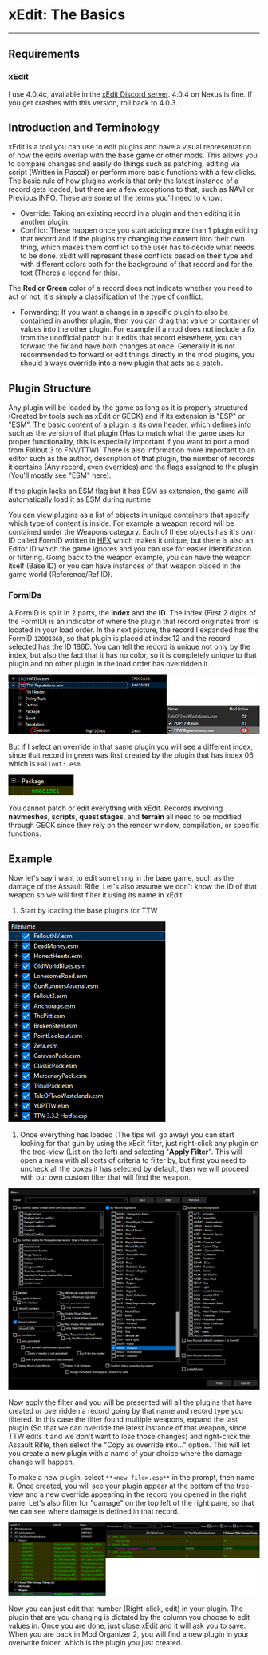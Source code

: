 ﻿# xEdit: The Basics
---

## Requirements

### xEdit

I use 4.0.4c, available in the [xEdit Discord server](https://discord.gg/5t8RnNQ). 4.0.4 on Nexus is
fine. If you get crashes with this version, roll back to 4.0.3.

## Introduction and Terminology

xEdit is a tool you can use to edit plugins and have a visual representation of how the edits
overlap with the base game or other mods. This allows you to compare changes and easily do things
such as patching, editing via script (Written in Pascal) or perform more basic functions with a few
clicks. The basic rule of how plugins work is that only the latest instance of a record gets loaded,
but there are a few exceptions to that, such as NAVI or Previous INFO. These are some of the terms
you'll need to know:

- Override: Taking an existing record in a plugin and then editing it in another plugin.
- Conflict: These happen once you start adding more than 1 plugin editing that record and if the
  plugins try changing the content into their own thing, which makes them conflict so the user has to
  decide what needs to be done. xEdit will represent these conflicts based on their type and with
  different colors both for the background of that record and for the text (Theres a legend for this).

The **Red or Green** color of a record does not indicate whether you need to act or not, it's simply
a classification of the type of conflict.

- Forwarding: If you want a change in a specific plugin to also be contained in another plugin, then
  you can drag that value or container of values into the other plugin. For example if a mod does not
  include a fix from the unofficial patch but it edits that record elsewhere, you can forward the fix
  and have both changes at once. Generally it is not recommended to forward or edit things directly in
  the mod plugins, you should always override into a new plugin that acts as a patch.

## Plugin Structure

Any plugin will be loaded by the game as long as it is properly structured (Created by tools such as
xEdit or GECK) and if its extension is "ESP" or "ESM". The basic content of a plugin is its own
header, which defines info such as the version of that plugin (Has to match what the game uses for
proper functionality, this is especially important if you want to port a mod from Fallout 3 to
FNV/TTW). There is also information more important to an editor such as the author, description of
that plugin, the number of records it contains (Any record, even overrides) and the flags assigned
to the plugin (You'll mostly see "ESM" here).

If the plugin lacks an ESM flag but it has ESM as extension, the game will automatically load it as
ESM during runtime.

You can view plugins as a list of objects in unique containers that specify which type of content is
inside. For example a weapon record will be contained under the Weapons category. Each of these
objects has it's own ID called FormID written in [HEX](https://en.wikipedia.org/wiki/Hexadecimal)
which makes it unique, but there is also an Editor ID which the game ignores and you can use for
easier identification or filtering. Going back to the weapon example, you can have the weapon itself
(Base ID) or you can have instances of that weapon placed in the game world (Reference/Ref ID).

### FormIDs

A FormID is split in 2 parts, the **Index** and the **ID**. The Index (First 2 digits of the FormID)
is an indicator of where the plugin that record originates from is located in your load order. In
the next picture, the record I expanded has the FormID `1200186D`, so that plugin is placed at index
12 and the record selected has the ID 186D. You can tell the record is unique not only by the index,
but also the fact that it has no color, so it is completely unique to that plugin and no other
plugin in the load order has overridden it.

![Index example](../static/img/indexexample.png)

But if I select an override in that same plugin you will see a different index, since that record in
green was first created by the plugin that has index 06, which is `Fallout3.esm`.

![Index example 2](../static/img/indexexample2.png)

You cannot patch or edit everything with xEdit. Records involving **navmeshes**, **scripts**,
**quest stages**, and **terrain** all need to be modified through GECK since they rely on the render
window, compilation, or specific functions.

## Example

Now let's say i want to edit something in the base game, such as the damage of the Assault Rifle.
Let's also assume we don't know the ID of that weapon so we will first filter it using its name in
xEdit.

1. Start by loading the base plugins for TTW

![Example Loading Plugins](../static/img/exampleloading.png)

1. Once everything has loaded (The tips will go away) you can start looking for that gun by using
   the xEdit filter, just right-click any plugin on the tree-view (List on the left) and selecting
   "**Apply Filter**". This will open a menu with all sorts of criteria to filter by, but first you
   need to uncheck all the boxes it has selected by default, then we will proceed with our own custom
   filter that will find the weapon.

![Example Filtering](../static/img/examplefilter.png)

Now apply the filter and you will be presented will all the plugins that have created or overridden
a record going by that name and record type you filtered. In this case the filter found multiple
weapons, expand the last plugin (So that we can override the latest instance of that weapon, since
TTW edits it and we don't want to lose those changes) and right-click the Assault Rifle, then select
the "Copy as override into..." option. This will let you create a new plugin with a name of your
choice where the damage change will happen.

To make a new plugin, select `**<new file>.esp**` in the prompt, then name it. Once created, you
will see your plugin appear at the bottom of the tree-view and a new override appearing in the
record you opened in the right pane. Let's also filter for "damage" on the top left of the right
pane, so that we can see where damage is defined in that record.

![Example Override](../static/img/exampleoverride.png)

Now you can just edit that number (Right-click, edit) in your plugin. The plugin that are you
changing is dictated by the column you choose to edit values in. Once you are done, just close xEdit
and it will ask you to save. When you are back in Mod Organizer 2, you will find a new plugin in
your overwrite folder, which is the plugin you just created.
